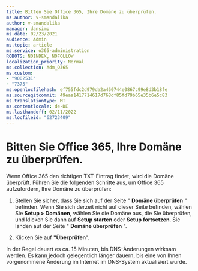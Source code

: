 ```yaml
---
title: Bitten Sie Office 365, Ihre Domäne zu überprüfen.
ms.author: v-smandalika
author: v-smandalika
manager: dansimp
ms.date: 02/23/2021
audience: Admin
ms.topic: article
ms.service: o365-administration
ROBOTS: NOINDEX, NOFOLLOW
localization_priority: Normal
ms.collection: Adm_O365
ms.custom:
- "9002531"
- "7375"
ms.openlocfilehash: ef755fdc2d979da2a460744e0867c99e8d3b18fe
ms.sourcegitcommit: 49eaa1417714617d768df85fd79b65e35b6e5c83
ms.translationtype: MT
ms.contentlocale: de-DE
ms.lasthandoff: 02/11/2022
ms.locfileid: "62723409"
---
```

# <a name="ask-office-365-to-verify-your-domain"></a>Bitten Sie Office 365, Ihre Domäne zu überprüfen.

Wenn Office 365 den richtigen TXT-Eintrag findet, wird die Domäne überprüft. Führen Sie die folgenden Schritte aus, um Office 365 aufzufordern, Ihre Domäne zu überprüfen:

1. Stellen Sie sicher, dass Sie sich auf der Seite " **Domäne überprüfen** " befinden. Wenn Sie sich derzeit nicht auf dieser Seite befinden, wählen Sie **Setup > Domänen**, wählen Sie die Domäne aus, die Sie überprüfen, und klicken Sie dann auf **Setup starten** oder **Setup fortsetzen**. Sie landen auf der Seite " **Domäne überprüfen** ".

2. Klicken Sie auf **"Überprüfen**".

In der Regel dauert es ca. 15 Minuten, bis DNS-Änderungen wirksam werden. Es kann jedoch gelegentlich länger dauern, bis eine von Ihnen vorgenommene Änderung im Internet im DNS-System aktualisiert wurde.

